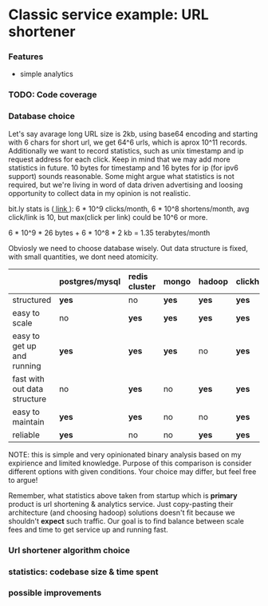 Classic service example: URL shortener
===

### Features

- simple analytics

### TODO: Code coverage

### Database choice

Let's say avarage long URL size is 2kb, using base64 encoding and starting with
6 chars for short url, we get 64^6 urls, which is aprox 10^11 records.
Additionally we want to record statistics, such as unix timestamp and ip request
address for each click. Keep in mind that we may add more statistics in future. 
10 bytes for timestamp and 16 bytes for ip (for ipv6 support) sounds reasonable.
Some might argue what statistics is not required, but we're living in word of
data driven advertising and loosing opportunity to collect data in my opinion is
not realistic.

bit.ly stats is ([ link ]( http://highscalability.com/blog/2014/7/14/bitly-lessons-learned-building-a-distributed-system-that-han.html )): 
 6 * 10^9 clicks/month, 6 * 10^8 shortens/month, avg click/link is 10, but
 max(click per link) could be 10^6 or more.
 
 6 * 10^9 * 26 bytes + 6 * 10^8 * 2 kb = 1.35 terabytes/month
 
 Obviosly we need to choose database wisely. Out data structure is fixed,
 with small quantities, we dont need atomicity.
 
|                              | postgres/mysql | redis cluster | mongo   | hadoop  | clickhouse |
|:-----------------------------|----------------|:--------------|:--------|:--------|:-----------|
| structured                   | **yes**        | no            | **yes** | **yes** | **yes**    |
| easy to scale                | no             | **yes**       | **yes** | **yes** | **yes**    |
| easy to get up and running   | **yes**        | **yes**       | **yes** | no      | **yes**    |
| fast with out data structure | no             | **yes**       | no      | **yes** | **yes**    |
| easy to maintain             | **yes**        | **yes**       | no      | no      | **yes**    |
| reliable                     | **yes**        | no            | no      | **yes** | **yes**    |

 NOTE: this is simple and very opinionated binary analysis based on my
 expirience and limited knowledge. Purpose of this comparison is consider
 different options with given conditions. Your choice may differ, but feel free
 to argue!

 Remember, what statistics above taken from startup which is **primary** product
 is url shortening & analytics service. Just copy-pasting their architecture
 (and choosing hadoop) solutions doesn't fit because we shouldn't **expect**
 such traffic. Our goal is to find balance between scale fees and time to get
 service up and running fast.
 
### Url shortener algorithm choice

### statistics: codebase size & time spent

### possible improvements

